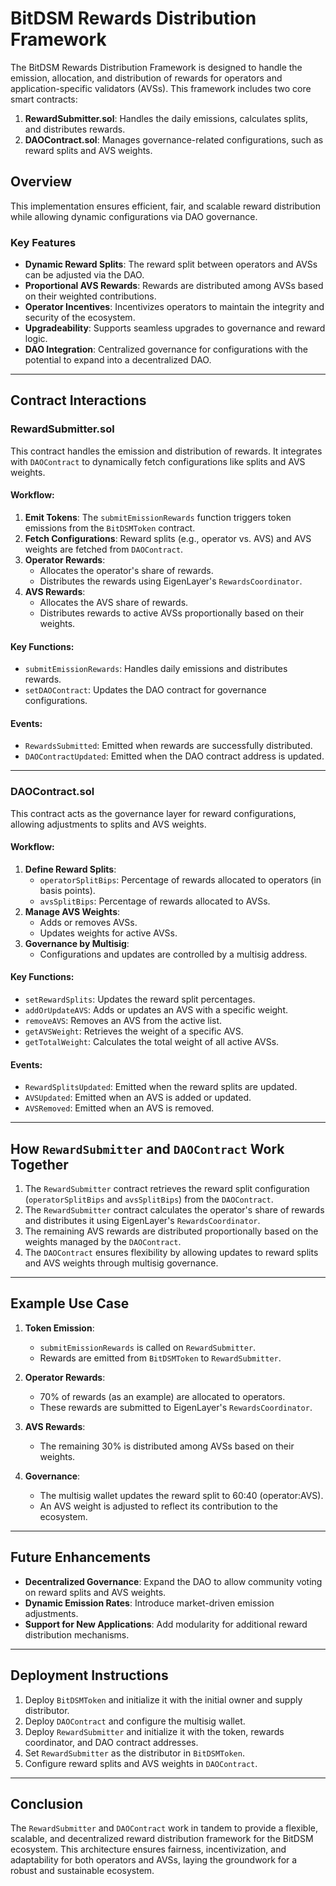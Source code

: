 # BitDSM Rewards Distribution Framework

The BitDSM Rewards Distribution Framework is designed to handle the emission, allocation, and distribution of rewards for operators and application-specific validators (AVSs). This framework includes two core smart contracts:

1. **RewardSubmitter.sol**: Handles the daily emissions, calculates splits, and distributes rewards.
2. **DAOContract.sol**: Manages governance-related configurations, such as reward splits and AVS weights.

## Overview

This implementation ensures efficient, fair, and scalable reward distribution while allowing dynamic configurations via DAO governance.

### Key Features

- **Dynamic Reward Splits**: The reward split between operators and AVSs can be adjusted via the DAO.
- **Proportional AVS Rewards**: Rewards are distributed among AVSs based on their weighted contributions.
- **Operator Incentives**: Incentivizes operators to maintain the integrity and security of the ecosystem.
- **Upgradeability**: Supports seamless upgrades to governance and reward logic.
- **DAO Integration**: Centralized governance for configurations with the potential to expand into a decentralized DAO.

---

## Contract Interactions

### **RewardSubmitter.sol**

This contract handles the emission and distribution of rewards. It integrates with `DAOContract` to dynamically fetch configurations like splits and AVS weights.

#### Workflow:
1. **Emit Tokens**: The `submitEmissionRewards` function triggers token emissions from the `BitDSMToken` contract.
2. **Fetch Configurations**: Reward splits (e.g., operator vs. AVS) and AVS weights are fetched from `DAOContract`.
3. **Operator Rewards**:
   - Allocates the operator's share of rewards.
   - Distributes the rewards using EigenLayer's `RewardsCoordinator`.
4. **AVS Rewards**:
   - Allocates the AVS share of rewards.
   - Distributes rewards to active AVSs proportionally based on their weights.

#### Key Functions:
- `submitEmissionRewards`: Handles daily emissions and distributes rewards.
- `setDAOContract`: Updates the DAO contract for governance configurations.

#### Events:
- `RewardsSubmitted`: Emitted when rewards are successfully distributed.
- `DAOContractUpdated`: Emitted when the DAO contract address is updated.

---

### **DAOContract.sol**

This contract acts as the governance layer for reward configurations, allowing adjustments to splits and AVS weights.

#### Workflow:
1. **Define Reward Splits**:
   - `operatorSplitBips`: Percentage of rewards allocated to operators (in basis points).
   - `avsSplitBips`: Percentage of rewards allocated to AVSs.
2. **Manage AVS Weights**:
   - Adds or removes AVSs.
   - Updates weights for active AVSs.
3. **Governance by Multisig**:
   - Configurations and updates are controlled by a multisig address.

#### Key Functions:
- `setRewardSplits`: Updates the reward split percentages.
- `addOrUpdateAVS`: Adds or updates an AVS with a specific weight.
- `removeAVS`: Removes an AVS from the active list.
- `getAVSWeight`: Retrieves the weight of a specific AVS.
- `getTotalWeight`: Calculates the total weight of all active AVSs.

#### Events:
- `RewardSplitsUpdated`: Emitted when the reward splits are updated.
- `AVSUpdated`: Emitted when an AVS is added or updated.
- `AVSRemoved`: Emitted when an AVS is removed.

---

## How `RewardSubmitter` and `DAOContract` Work Together

1. The `RewardSubmitter` contract retrieves the reward split configuration (`operatorSplitBips` and `avsSplitBips`) from the `DAOContract`.
2. The `RewardSubmitter` contract calculates the operator's share of rewards and distributes it using EigenLayer's `RewardsCoordinator`.
3. The remaining AVS rewards are distributed proportionally based on the weights managed by the `DAOContract`.
4. The `DAOContract` ensures flexibility by allowing updates to reward splits and AVS weights through multisig governance.

---

## Example Use Case

1. **Token Emission**:
   - `submitEmissionRewards` is called on `RewardSubmitter`.
   - Rewards are emitted from `BitDSMToken` to `RewardSubmitter`.

2. **Operator Rewards**:
   - 70% of rewards (as an example) are allocated to operators.
   - These rewards are submitted to EigenLayer's `RewardsCoordinator`.

3. **AVS Rewards**:
   - The remaining 30% is distributed among AVSs based on their weights.

4. **Governance**:
   - The multisig wallet updates the reward split to 60:40 (operator:AVS).
   - An AVS weight is adjusted to reflect its contribution to the ecosystem.

---

## Future Enhancements

- **Decentralized Governance**: Expand the DAO to allow community voting on reward splits and AVS weights.
- **Dynamic Emission Rates**: Introduce market-driven emission adjustments.
- **Support for New Applications**: Add modularity for additional reward distribution mechanisms.

---

## Deployment Instructions

1. Deploy `BitDSMToken` and initialize it with the initial owner and supply distributor.
2. Deploy `DAOContract` and configure the multisig wallet.
3. Deploy `RewardSubmitter` and initialize it with the token, rewards coordinator, and DAO contract addresses.
4. Set `RewardSubmitter` as the distributor in `BitDSMToken`.
5. Configure reward splits and AVS weights in `DAOContract`.

---

## Conclusion

The `RewardSubmitter` and `DAOContract` work in tandem to provide a flexible, scalable, and decentralized reward distribution framework for the BitDSM ecosystem. This architecture ensures fairness, incentivization, and adaptability for both operators and AVSs, laying the groundwork for a robust and sustainable ecosystem.

